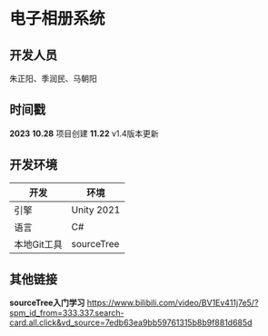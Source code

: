 # 电子相册系统
## 开发人员
朱正阳、季润民、马朝阳

## 时间戳
**2023**
**10.28** 项目创建
**11.22** v1.4版本更新

## 开发环境

|  开发|环境  |
| ------ | ------ |
| 引擎 | Unity 2021 |
| 语言 | C# |
|    本地Git工具    |  sourceTree      |

## 其他链接
**sourceTree入门学习**
https://www.bilibili.com/video/BV1Ev411j7e5/?spm_id_from=333.337.search-card.all.click&vd_source=7edb63ea9bb59761315b8b9f881d685d


